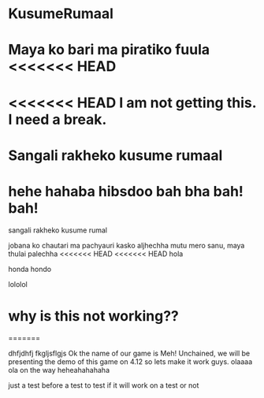 # KusumeRumaal
Maya ko bari ma piratiko fuula
<<<<<<< HEAD
=======
<<<<<<< HEAD
I am not getting this.
I need a break.
=======


Sangali rakheko kusume rumaal
=======

hehe hahaba hibsdoo bah bha bah! bah!
=======
sangali rakheko kusume rumal

jobana ko chautari ma pachyauri kasko aljhechha
mutu mero sanu, maya thulai palechha
<<<<<<< HEAD
<<<<<<< HEAD
 hola 
 
 honda hondo 
 
 
 lololol
  
  why is this not working??
=======
=======



dhfjdhfj
fkgljsflgjs
Ok the name of our game is Meh! Unchained, we will be presenting the demo of this game on 4.12 so lets make it work guys.
olaaaa ola on the way heheahahahaha


just a test before a test to test if it will work on a test or not










